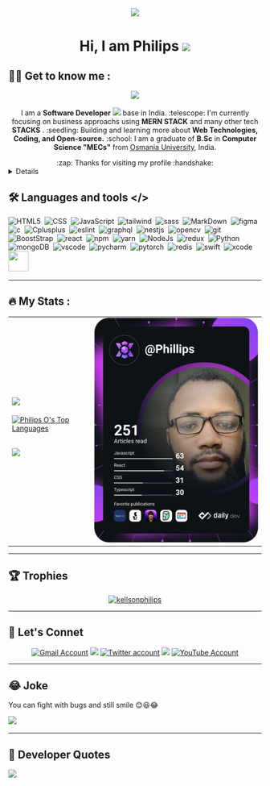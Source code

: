 <div id="header" align="center">
  <img src="https://media.giphy.com/media/M9gbBd9nbDrOTu1Mqx/giphy.gif" width="100"/>
</div>

<!-- -<div id="badges" align="center">
  <a href="https://www.linkedin.com/in/orji-philip-a3579b128/">
    <img src="https://img.shields.io/badge/LinkedIn-blue?style=for-the-badge&logo=linkedin&logoColor=white" alt="LinkedIn Badge"/>
  </a>
  <a href="https://www.instagram.com/tech_phills/">
    <img src="https://img.shields.io/badge/InstaGram-coral?style=for-the-badge&logo=instagram&logoColor=white" alt="Instagram Badge"/>
  </a>
  <a href="https://twitter.com/kellsonphilips">
    <img src="https://img.shields.io/badge/Twitter-blue?style=for-the-badge&logo=twitter&logoColor=white" alt="Twitter Badge"/>
  </a>
</div>
 -->
<h1 align="center">
  Hi, I am Philips 
  <img src="https://media.giphy.com/media/hvRJCLFzcasrR4ia7z/giphy.gif" width="80"/>
</h1>



<!-- <div align="center">
  <img src="https://media.giphy.com/media/dWesBcTLavkZuG35MI/giphy.gif" width="1000" height="400"/>
</div> -->


## :man_technologist: Get to know me :

<p align="center">
  <a href="https://github.com/jaypavasiya"><img src="https://readme-typing-svg.herokuapp.com?duration=3000&lines=I+am+Philip+Orji%20|+🤓🤝;Full%20Stack+Developer;Stack:MongoDB|+ExpressJs|+ReacJs|+NodeJs;Always+Ready+to+learn!;Tech+Enthusiast|+Funtionality+Intuitive;Content%20Creator%20;Startup+Enthusiast&center=true&width=500&height=50"></a>
</p>

<!-- <p align="left"> <a href="https://twitter.com/intent/follow?screen_name=kellsonphilips" target="blank"><img src="https://img.shields.io/twitter/follow/kellsonphilips?logo=twitter&style=for-the-badge" alt="kellsonphilips" /></a> </p> -->

<p align="center">I am a <b>Software Developer</b> <img src="https://media.giphy.com/media/WUlplcMpOCEmTGBtBW/giphy.gif" width="30"> base in India.
  :telescope: I'm currently focusing on business approachs using <b>MERN STACK</b> and many other tech <b>STACKS</b> .   :seedling: Building and learning more about <b>Web Technologies, Coding, and Open-source.</b>   :school: I am a graduate of <b>B.Sc</b> in <b>Computer Science "MECs"</b> from <a href="https://www.osmania.ac.in">Osmania University</a>, India. </p>
<section align="center"> :zap: Thanks for visiting my profile :handshake: </section>  



<details>
<h3 align="left">Support:</h3>
<p><a href="https://github.com/sponsors/kellsonphilips">Sponsor me on Github</a></p> <br/>
<p><a href="https://ko-fi.com/kellsonphilips"> <img align="left" src="https://cdn.ko-fi.com/cdn/kofi3.png?v=3" height="50" width="210" alt="kellsonphilips" /></a></p><br><br>
</details>



## :hammer_and_wrench: Languages and tools </>

<div>
  <img src="https://cdn.jsdelivr.net/gh/devicons/devicon/icons/html5/html5-original.svg" title="HTML5" alt="HTML5" height="40" width="40" />&nbsp;
  <img src="https://cdn.jsdelivr.net/gh/devicons/devicon/icons/css3/css3-plain-wordmark.svg" title="CSS" alt="CSS" height="40" width="40" />&nbsp;
  <img src="https://cdn.jsdelivr.net/gh/devicons/devicon/icons/javascript/javascript-original.svg" title="JavaScript" alt="JavaScript" height="40" width="40" />&nbsp;
  <img src="https://cdn.jsdelivr.net/gh/devicons/devicon/icons/tailwindcss/tailwindcss-plain.svg" title="tailwind" alt="tailwind" height="40" width="40" />&nbsp;
  <img src="https://cdn.jsdelivr.net/gh/devicons/devicon/icons/sass/sass-original.svg" title="sass" alt="sass" height="40" width="40" />&nbsp;
  <img src="https://cdn.jsdelivr.net/gh/devicons/devicon/icons/markdown/markdown-original.svg" title="MarkDown" alt="MarkDown" height="40" width="40" />&nbsp;
   <img src="https://cdn.jsdelivr.net/gh/devicons/devicon/icons/figma/figma-original.svg" title="Figma" alt="figma" height="40" width="40" />&nbsp;
  <img src="https://cdn.jsdelivr.net/gh/devicons/devicon/icons/c/c-original.svg" title="c" alt="c" height="40" width="40" />&nbsp;
   <img src="https://cdn.jsdelivr.net/gh/devicons/devicon/icons/cplusplus/cplusplus-original.svg" title="Cplusplus" alt="Cplusplus" height="40" width="40" />&nbsp;
   <img src="https://cdn.jsdelivr.net/gh/devicons/devicon/icons/eslint/eslint-original.svg" title="eslint" alt="eslint" height="40" width="40" />&nbsp;
   <img src="https://cdn.jsdelivr.net/gh/devicons/devicon/icons/graphql/graphql-plain-wordmark.svg" title="graphql" alt="graphql" height="40" width="40" />&nbsp;
  <img src="https://cdn.jsdelivr.net/gh/devicons/devicon/icons/nestjs/nestjs-plain.svg" title="nestjs" alt="nestjs" height="40" width="40" />&nbsp;
  <img src="https://cdn.jsdelivr.net/gh/devicons/devicon/icons/opencv/opencv-original.svg" title="opencv" alt="opencv" height="40" width="40" />&nbsp;
  <img src="https://cdn.jsdelivr.net/gh/devicons/devicon/icons/git/git-original-wordmark.svg" title="git" alt="git" height="40" width="40" />&nbsp;
  <img src="https://cdn.jsdelivr.net/gh/devicons/devicon/icons/bootstrap/bootstrap-original-wordmark.svg" title="BoostStrap" alt="BoostStrap" height="40" width="40" />&nbsp;
  <img src="https://cdn.jsdelivr.net/gh/devicons/devicon/icons/react/react-original-wordmark.svg" title="react" alt="react" height="40" width="40" />&nbsp;
  <img src="https://cdn.jsdelivr.net/gh/devicons/devicon/icons/npm/npm-original-wordmark.svg" title="npm" alt="npm" height="40" width="40" />&nbsp;
  <img src="https://cdn.jsdelivr.net/gh/devicons/devicon/icons/yarn/yarn-original.svg" title="yarn" alt="yarn" height="40" width="40" />&nbsp;
  <img src="https://cdn.jsdelivr.net/gh/devicons/devicon/icons/nodejs/nodejs-original-wordmark.svg" title="NodeJs" alt="NodeJs" height="40" width="40" />&nbsp;
   <img src="https://cdn.jsdelivr.net/gh/devicons/devicon/icons/redux/redux-original.svg" title="Redux" alt="redux" height="40" width="40" />&nbsp;
  <img src="https://cdn.jsdelivr.net/gh/devicons/devicon/icons/python/python-original.svg" title="python" alt="Python" height="40" width="40" />&nbsp;
  <img src="https://cdn.jsdelivr.net/gh/devicons/devicon/icons/mongodb/mongodb-original-wordmark.svg" title="mongoDB" alt="mongoDB" height="40" width="40" />&nbsp;
  <img src="https://cdn.jsdelivr.net/gh/devicons/devicon/icons/vscode/vscode-original-wordmark.svg" title="vscode" alt="vscode" height="40" width="40" />&nbsp;
  <img src="https://cdn.jsdelivr.net/gh/devicons/devicon/icons/pycharm/pycharm-original.svg" title="pycharm" alt="pycharm" height="40" width="40" />&nbsp;
  <img src="https://cdn.jsdelivr.net/gh/devicons/devicon/icons/pytorch/pytorch-original.svg" title="pytorch" alt="pytorch" height="40" width="40" />&nbsp;
  <img src="https://cdn.jsdelivr.net/gh/devicons/devicon/icons/redis/redis-original.svg" title="redis" alt="redis" height="40" width="40" />&nbsp;
  <img src="https://cdn.jsdelivr.net/gh/devicons/devicon/icons/swift/swift-original.svg" title="swift" alt="swift" height="40" width="40" />&nbsp;
  <img src="https://cdn.jsdelivr.net/gh/devicons/devicon/icons/xcode/xcode-original.svg" title="xcode" alt="xcode" height="40" width="40" />&nbsp;
  <img src="" title="" alt="" height="40" width="40" />&nbsp;
</div>

---

## :fire: My Stats :

<!-- [![GitHub Streak](http://github-readme-streak-stats.herokuapp.com?user=kellsonphilips&theme=bear&background=000000)](https://git.io/streak-stats)
 -->
<table>
<tr>
<td>
<a href="http://www.github.com/kellsonphilips"><img src="https://github-readme-streak-stats.herokuapp.com/?user=kellsonphilips&theme=bear&background=000000" width="500" /></a>
</br>
</br>
<a href="https://github.com/kellsonphilips"><img alt="Philips O's Top Languages" src="https://github-readme-stats.vercel.app/api/top-langs/?username=kellsonphilips&langs_count=8&count_private=true&layout=compact&theme=bear&background=000000" width="500" /></a>
</br>
</br>
<p><a href="#"><img src="https://github-readme-stats.vercel.app/api?username=kellsonphilips&show_icons=true&count_private=true&theme=bear" width="500"></a></p>
</td>
<td>
<a href="https://app.daily.dev/Phillips"><img src="https://github.com/kellsonphilips/kellsonphilips/blob/main/devcard.svg" width="500" alt="Philips O's Dev Card"/></a>
</td>
</tr>
</table>

---

## 🏆 Trophies
<p align="center"> <a href="https://github.com/kellsonphilips"><img
      src="https://github-profile-trophy.vercel.app/?username=kellsonphilips&row=1&column=7&theme=algolia" alt="kellsonphilips" /></a>  </p>



<!-- ## ⚡ Recent GitHub Activity -->

<!-- <a href="https://github.com/kellsonphilips"><img alt="Philip's Activity Graph" src="https://activity-graph.herokuapp.com/graph?username=kellsonphilips&custom_title=Philip's%20Contribution%20Graph&theme=react-dark" /></a> -->

---

## 👥 Let's Connet

<p align="center">
<a href="mailto:kellsonphilips+github@gmail.com">
  <img src="https://cdn.worldvectorlogo.com/logos/official-gmail-icon-2020-.svg" title="Gmail" alt="Gmail Account" height="50" width="40"/></a>
<a href = "https://www.linkedin.com/in/orji-philip-a3579b128/"><img src="https://img.icons8.com/fluent/48/000000/linkedin.png"/></a>
<a href = "https://twitter.com/kellsonphilips"><img src="https://cdn.jsdelivr.net/gh/devicons/devicon/icons/twitter/twitter-original.svg"  title="Twitter" alt="Twitter account" height="50" width="40"/></a>
<a href = "https://www.instagram.com/tech_phills/"><img src="https://img.icons8.com/fluent/48/000000/instagram-new.png"/></a>
<a href="https://www.youtube.com/channel/UCEfBPodD8bxLqMYoGi3ZC6A">
  <img src="https://cdn.worldvectorlogo.com/logos/youtube-icon.svg" title="YouTube" alt="YouTube Account" height="50" width="40"/></a>
</p>

<!---![Profile View Counter](https://komarev.com/ghpvc/?username=kellsonphilips)-->

<hr/>

## 😂 Joke
<p> You can fight with bugs and still smile 😊😆😂 </p>
<div>
<img src='https://readme-jokes.vercel.app/api?hideBorder&theme=algolia' />
</div>

<hr/>

## :open_book: Developer Quotes
![](https://quotes-github-readme.vercel.app/api?type=horizontal&theme=algolia)


<!-- ## :writing_hand: Blog Posts :

  - ... :writing_hand:
  - ... :writing_hand: -->

